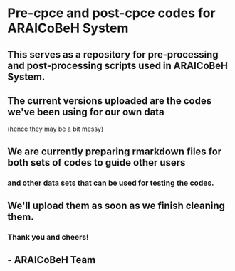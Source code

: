# Pre-cpce and post-cpce codes for ARAICoBeH System

## This serves as a repository for pre-processing and post-processing scripts used in ARAICoBeH System.
## The current versions uploaded are the codes we've been using for our own data 
 (hence they may be a bit messy)
 
 
## We are currently preparing rmarkdown files for both sets of codes to guide other users
### and other data sets that can be used for testing the codes.


## We'll upload them as soon as we finish cleaning them. 
### Thank you and cheers!
## - ARAICoBeH Team
